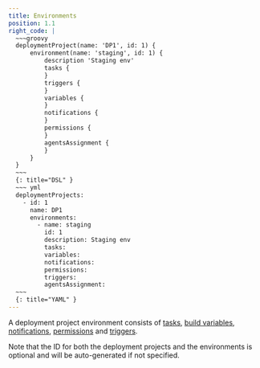 ```yaml
---
title: Environments
position: 1.1
right_code: |
  ~~~groovy
  deploymentProject(name: 'DP1', id: 1) {
      environment(name: 'staging', id: 1) {
          description 'Staging env'
          tasks {
          }
          triggers {
          }
          variables {
          }
          notifications {
          }
          permissions {
          }
          agentsAssignment {
          }
      }
  }
  ~~~
  {: title="DSL" }
  ~~~ yml
  deploymentProjects:
    - id: 1
      name: DP1
      environments:
        - name: staging
          id: 1
          description: Staging env
          tasks:
          variables:
          notifications:
          permissions:
          triggers:
          agentsAssignment:
  ~~~
  {: title="YAML" }
---
```

A deployment project environment consists of [tasks](#tasks), [build variables](#variables),
[notifications](#notifications), [permissions](#permissions) and [triggers](#environment_triggers).

Note that the ID for both the deployment projects and the environments is optional and will be auto-generated if not
specified.